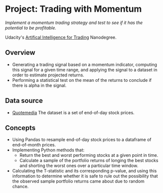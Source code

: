 # Project: Trading with Momentum
*Implement a momentum trading strategy and test to see if it has the potential to be profitable.*

Udacity's [Artifical Intelligence for Trading](https://www.udacity.com/course/ai-for-trading--nd880) Nanodegree.

## Overview
* Generating a trading signal based on a momentum indicator, computing this signal for a given time range, and applying the signal to a dataset in order to estimate projected returns.
* Performing a statistical test on the mean of the returns to conclude if there is alpha in the signal.

## Data source
* [Quotemedia](http://www.quotemedia.com/) The dataset is a set of end-of-day stock prices.

## Concepts
* Using Pandas to resample end-of-day stock prices to a dataframe of end-of-month prices.
* Implementing Python methods that:
    * Return the best and worst performing stocks at a given point in time.
    * Calculate a sample of the portfolio returns of longing the best stocks and shorting the worst ones over a particular time window.
* Calculating the T-statistic and its corresponding p-value, and using this information to determine whether it is safe to rule out the possibility that the observed sample portfolio returns came about due to random chance.